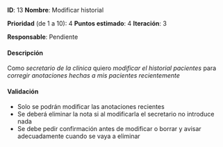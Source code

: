 **ID**: 13
**Nombre**: Modificar historial

**Prioridad** (de 1 a 10): 4
**Puntos estimado**: 4
**Iteración**: 3

**Responsable**: Pendiente

#### Descripción

Como *secretario de la clínica* quiero *modificar el historial pacientes* para *corregir anotaciones hechas a mis pacientes recientemente*

#### Validación

* Solo se podrán modificar las anotaciones recientes
* Se deberá eliminar la nota si al modificarla el secretario no introduce nada
* Se debe pedir confirmación antes de modificar o borrar y avisar adecuadamente cuando se vaya a eliminar
